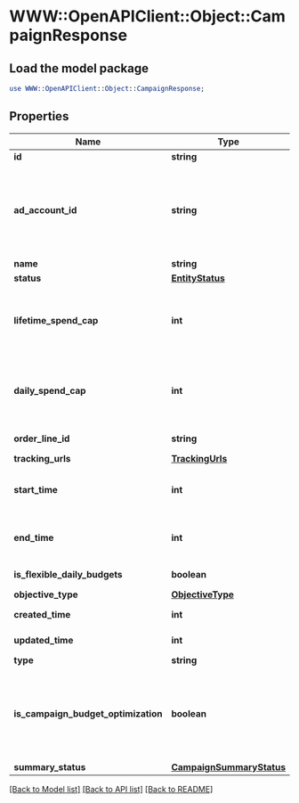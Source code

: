 # WWW::OpenAPIClient::Object::CampaignResponse

## Load the model package
```perl
use WWW::OpenAPIClient::Object::CampaignResponse;
```

## Properties
Name | Type | Description | Notes
------------ | ------------- | ------------- | -------------
**id** | **string** | Campaign ID. | [optional] 
**ad_account_id** | **string** | Campaign&#39;s Advertiser ID. If you want to create a campaign in a Business Account shared account you need to specify the Business Access advertiser ID in both the query path param as well as the request body schema. | [optional] 
**name** | **string** | Campaign name. | [optional] 
**status** | [**EntityStatus**](EntityStatus.md) |  | [optional] 
**lifetime_spend_cap** | **int** | Campaign total spending cap. Required for Campaign Budget Optimization (CBO) campaigns. This and \&quot;daily_spend_cap\&quot; cannot be set at the same time. | [optional] 
**daily_spend_cap** | **int** | Campaign daily spending cap. Required for Campaign Budget Optimization (CBO) campaigns. This and \&quot;lifetime_spend_cap\&quot; cannot be set at the same time. | [optional] 
**order_line_id** | **string** | Order line ID that appears on the invoice. | [optional] 
**tracking_urls** | [**TrackingUrls**](TrackingUrls.md) |  | [optional] 
**start_time** | **int** | Campaign start time. Unix timestamp in seconds. Only used for Campaign Budget Optimization (CBO) campaigns. | [optional] 
**end_time** | **int** | Campaign end time. Unix timestamp in seconds. Only used for Campaign Budget Optimization (CBO) campaigns. | [optional] 
**is_flexible_daily_budgets** | **boolean** | Determine if a campaign has flexible daily budgets setup. | [optional] 
**objective_type** | [**ObjectiveType**](ObjectiveType.md) |  | [optional] 
**created_time** | **int** | Campaign creation time. Unix timestamp in seconds. | [optional] 
**updated_time** | **int** | UTC timestamp. Last update time. | [optional] 
**type** | **string** | Always \&quot;campaign\&quot;. | [optional] 
**is_campaign_budget_optimization** | **boolean** | Determines if a campaign automatically generate ad-group level budgets given a campaign budget to maximize campaign outcome. When transitioning from non-cbo to cbo, all previous child ad group budget will be cleared. | [optional] 
**summary_status** | [**CampaignSummaryStatus**](CampaignSummaryStatus.md) |  | [optional] 

[[Back to Model list]](../README.md#documentation-for-models) [[Back to API list]](../README.md#documentation-for-api-endpoints) [[Back to README]](../README.md)


